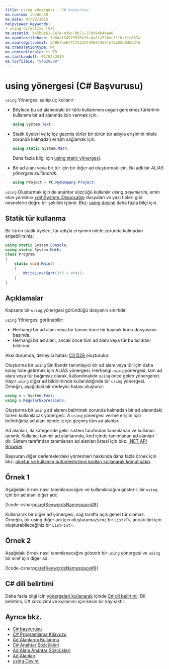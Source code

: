 ```yaml
---
title: using yönergesi - C# başvurusu
ms.custom: seodec18
ms.date: 07/20/2015
helpviewer_keywords:
- using directive [C#]
ms.assetid: b42b8e61-5e7e-439c-bb71-370094b44ae8
ms.openlocfilehash: 3e8daf24929339e31cda81a726ec11fdcffc687a
ms.sourcegitcommit: 3b9b7ae6771712337d40374d2fef6b25b0d53df6
ms.translationtype: MT
ms.contentlocale: tr-TR
ms.lasthandoff: 01/04/2019
ms.locfileid: "54029508"
---
```

# <a name="using-directive-c-reference"></a>using yönergesi (C# Başvurusu)

`using` Yönergesi sahip üç kullanır:

- Böylece bu ad alanındaki bir türü kullanımını uygun gerekmez türlerinin kullanımı bir ad alanında izin vermek için:

    ```csharp
    using System.Text;
    ```

- Statik üyeleri ve iç içe geçmiş türler bir türün tür adıyla erişimini nitele zorunda kalmadan erişim sağlamak için.

    ```csharp
    using static System.Math;
    ```

    Daha fazla bilgi için [using static yönergesi](using-static.md).

- Bir ad alanı veya bir tür için bir diğer ad oluşturmak için. Bu adlı bir *ALIAS yönergesi kullanarak*.

    ```csharp
    using Project = PC.MyCompany.Project;
    ```

`using` Oluşturmak için de anahtar sözcüğü kullanılır *using deyimlerini*, emin olun yardımcı <xref:System.IDisposable> dosyaları ve yazı tipleri gibi nesnelerin doğru bir şekilde işlenir. Bkz: [using deyimi](using-statement.md) daha fazla bilgi için.

## <a name="using-static-type"></a>Statik tür kullanma

Bir türün statik üyeleri, tür adıyla erişimini nitele zorunda kalmadan erişebilirsiniz:

```csharp
using static System.Console;
using static System.Math;
class Program
{
    static void Main()
    {
        WriteLine(Sqrt(3*3 + 4*4));
    }
}
```

## <a name="remarks"></a>Açıklamalar

Kapsamı bir `using` yönergesi göründüğü dosyanın sınırlıdır.

`using` Yönergesi görünebilir:

- Herhangi bir ad alanı veya tür tanımı önce bir kaynak kodu dosyasının başında.
- Herhangi bir ad alanı, ancak önce tüm ad alanı veya tür bu ad alanı bildirimi.

Aksi durumda, derleyici hatası [CS1529](../../misc/cs1529.md) oluşturulur.

Oluşturma bir `using` Sınıflandır tanımlayıcı bir ad alanı veya tür için daha kolay hale getirmek için ALIAS yönergesi. Herhangi `using` yönergesi, tam ad alanı veya tür bağımsız olarak, kullanılmalıdır `using` önce gelen yönergeleri. Hayır `using` diğer ad bildiriminde kullanıldığında bir `using` yönergesi. Örneğin, aşağıdaki bir derleyici hatası oluşturur:

```csharp
using s = System.Text;
using s.RegularExpressions;
```

Oluşturma bir `using` ad alanını belirtmek zorunda kalmadan bir ad alanındaki türleri kullanılacak yönergesi. A `using` yönergesi verme erişim için belirttiğiniz ad alanı içinde iç içe geçmiş tüm ad alanları.

Ad alanları, iki kategoride gelir: sistem tarafından tanımlanan ve kullanıcı tanımlı. Kullanıcı tanımlı ad alanlarında, kod içinde tanımlanan ad alanları ' dir. Sistem tarafından tanımlanan ad alanları listesi için bkz. [.NET API Browser](../../../../api/index.md).

Başvuran diğer derlemelerdeki yöntemleri hakkında daha fazla örnek için bkz: [oluştur ve kullanım bütünleştirilmiş kodları kullanarak komut satırı](../../programming-guide/concepts/assemblies-gac/how-to-create-and-use-assemblies-using-the-command-line.md).

## <a name="example-1"></a>Örnek 1

Aşağıdaki örnek nasıl tanımlanacağını ve kullanılacağını gösterir. bir `using` için bir ad alanı diğer adı:

[!code-csharp[csrefKeywordsNamespace#8](~/samples/snippets/csharp/VS_Snippets_VBCSharp/csrefKeywordsNamespace/CS/csrefKeywordsNamespace2.cs#8)]

Kullanarak bir diğer ad yönergesi, sağ tarafta açık genel tür olamaz. Örneğin, bir using diğer adı için oluşturamazsınız bir `List<T>`, ancak biri için oluşturabileceğiniz bir `List<int>`.

## <a name="example-2"></a>Örnek 2

Aşağıdaki örnek nasıl tanımlanacağını gösterir bir `using` yönergesi ve `using` bir sınıf için diğer ad:

[!code-csharp[csrefKeywordsNamespace#9](~/samples/snippets/csharp/VS_Snippets_VBCSharp/csrefKeywordsNamespace/CS/csrefKeywordsNamespace2.cs#9)]

## <a name="c-language-specification"></a>C# dili belirtimi

Daha fazla bilgi için [yönergeleri kullanarak](~/_csharplang/spec/namespaces.md#using-directives) içinde [ C# dil belirtimi](../language-specification/index.md). Dil belirtimi, C# sözdizimi ve kullanımı için kesin bir kaynaktır.

## <a name="see-also"></a>Ayrıca bkz.

- [C# başvurusu](../index.md)
- [C# Programlama Kılavuzu](../../programming-guide/index.md)
- [Ad Alanlarını Kullanma](../../programming-guide/namespaces/using-namespaces.md)
- [C# Anahtar Sözcükleri](index.md)
- [Ad Alanı Anahtar Sözcükleri](namespace-keywords.md)
- [Ad Alanları](../../programming-guide/namespaces/index.md)
- [using Deyimi](using-statement.md)
